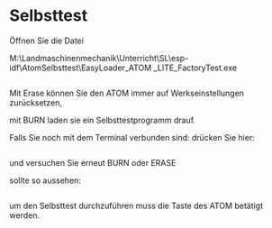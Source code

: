 # Selbsttest

Öffnen Sie die Datei

M:\\Landmaschinenmechanik\\Unterricht\\SL\\esp-idf\\AtomSelbsttest\\EasyLoader_ATOM \_LITE_FactoryTest.exe

```{image} https://user-images.githubusercontent.com/69573151/92991262-02cd8b80-f4e3-11ea-8abb-abca20df035b.png
```

Mit Erase können Sie den ATOM immer auf Werkseinstellungen zurücksetzen,

mit BURN laden sie ein Selbsttestprogramm drauf.

Falls Sie noch mit dem Terminal verbunden sind: drücken Sie hier:

```{image} https://user-images.githubusercontent.com/69573151/92991301-4c1ddb00-f4e3-11ea-86b7-2ab0a40cd01b.png
```

und versuchen Sie erneut BURN oder ERASE

sollte so aussehen:

```{image} https://user-images.githubusercontent.com/69573151/92991327-68ba1300-f4e3-11ea-8e54-2d6297393dc0.png
```

um den Selbsttest durchzuführen muss die Taste des ATOM betätigt werden.
